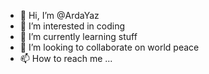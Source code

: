 - 👋 Hi, I’m @ArdaYaz
- 👀 I’m interested in coding
- 🌱 I’m currently learning stuff
- 💞️ I’m looking to collaborate on world peace
- 📫 How to reach me ...

<!---
ArdaYaz/ArdaYaz is a ✨ special ✨ repository because its `README.md` (this file) appears on your GitHub profile.
You can click the Preview link to take a look at your changes.
--->
